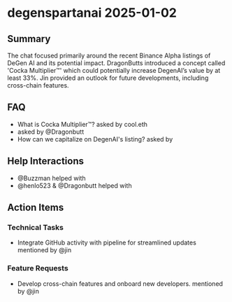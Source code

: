 # degenspartanai 2025-01-02

## Summary
The chat focused primarily around the recent Binance Alpha listings of DeGen AI and its potential impact. DragonButts introduced a concept called 'Cocka Multiplier™️' which could potentially increase DegenAI’s value by at least 33%. Jin provided an outlook for future developments, including cross-chain features.

## FAQ
- What is Cocka Multiplier™️? asked by cool.eth
-  asked by @Dragonbutt
- How can we capitalize on DegenAI's listing? asked by 

## Help Interactions
- @Buzzman helped  with 
- @henlo523 & @Dragonbutt helped  with 

## Action Items

### Technical Tasks
- Integrate GitHub activity with pipeline for streamlined updates mentioned by @jin

### Feature Requests
- Develop cross-chain features and onboard new developers. mentioned by @jin